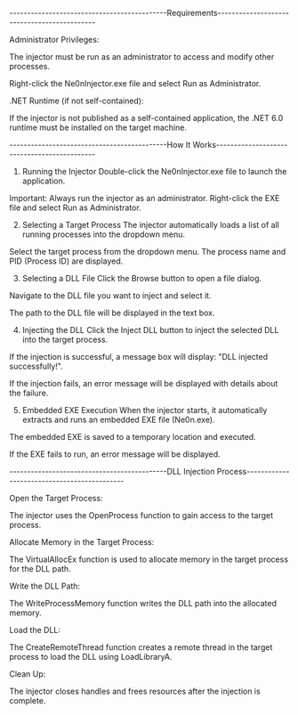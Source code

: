 
--------------------------------------------Requirements--------------------------------------------

Administrator Privileges:

The injector must be run as an administrator to access and modify other processes.

Right-click the Ne0nInjector.exe file and select Run as Administrator.

.NET Runtime (if not self-contained):

If the injector is not published as a self-contained application, the .NET 6.0 runtime must be installed on the target machine.

--------------------------------------------How It Works--------------------------------------------
1. Running the Injector
Double-click the Ne0nInjector.exe file to launch the application.

Important: Always run the injector as an administrator. Right-click the EXE file and select Run as Administrator.

2. Selecting a Target Process
The injector automatically loads a list of all running processes into the dropdown menu.

Select the target process from the dropdown menu. The process name and PID (Process ID) are displayed.

3. Selecting a DLL File
Click the Browse button to open a file dialog.

Navigate to the DLL file you want to inject and select it.

The path to the DLL file will be displayed in the text box.

4. Injecting the DLL
Click the Inject DLL button to inject the selected DLL into the target process.

If the injection is successful, a message box will display: "DLL injected successfully!".

If the injection fails, an error message will be displayed with details about the failure.

5. Embedded EXE Execution
When the injector starts, it automatically extracts and runs an embedded EXE file (Ne0n.exe).

The embedded EXE is saved to a temporary location and executed.

If the EXE fails to run, an error message will be displayed.

--------------------------------------------DLL Injection Process--------------------------------------------

Open the Target Process:

The injector uses the OpenProcess function to gain access to the target process.

Allocate Memory in the Target Process:

The VirtualAllocEx function is used to allocate memory in the target process for the DLL path.

Write the DLL Path:

The WriteProcessMemory function writes the DLL path into the allocated memory.

Load the DLL:

The CreateRemoteThread function creates a remote thread in the target process to load the DLL using LoadLibraryA.

Clean Up:

The injector closes handles and frees resources after the injection is complete.
